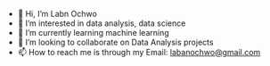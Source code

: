 - 👋 Hi, I’m Labn Ochwo
- 👀 I’m interested in data analysis, data science
- 🌱 I’m currently learning  machine learning
- 💞️ I’m looking to collaborate on Data Analysis projects
- 📫 How to reach me is through my Email: labanochwo@gmail.com

<!---
saI-Lol/saI-Lol is a ✨ special ✨ repository because its `README.md` (this file) appears on your GitHub profile.
You can click the Preview link to take a look at your changes.
--->

